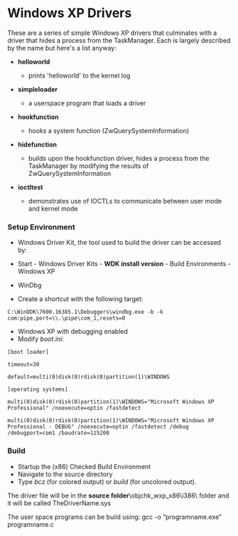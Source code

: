 Windows XP Drivers
==============================

These are a series of simple Windows XP drivers that culminates with a driver that hides a process from the TaskManager. Each is largely described by the name but here's a list anyway:

* **helloworld**
  * prints 'helloworld' to the kernel log


* **simpleloader**
  * a userspace program that loads a driver


* **hookfunction**
  * hooks a system function (ZwQuerySystemInformation)


* **hidefunction**
  * builds upon the hookfunction driver, hides a process from the TaskManager by modifying the results of ZwQuerySystemInformation


* **ioctltest**
  * demonstrates use of IOCTLs to communicate between user mode and kernel mode


### **Setup Environment**

 * Windows Driver Kit, the tool used to build the driver can be accessed by:
  * Start - Windows Driver Kits - **WDK install version** - Build Environments - Windows XP

 * WinDbg
  * Create a shortcut with the following target:
```
C:\WinDDK\7600.16385.1\Debuggers\windbg.exe -b -k com:pipe,port=\\.\pipe\com_1,resets=0
```

 * Windows XP with debugging enabled 
  * Modify *boot.ini*:
```
[boot loader]  

timeout=30  

default=multi(0)disk(0)rdisk(0)partition(1)\WINDOWS  

[operating systems]  

multi(0)disk(0)rdisk(0)partition(1)\WINDOWS="Microsoft Windows XP Professional" /noexecute=optin /fastdetect  

multi(0)disk(0)rdisk(0)partition(1)\WINDOWS="Microsoft Windows XP Professional - DEBUG" /noexecute=optin /fastdetect /debug /debugport=com1 /baudrate=115200   

```


### **Build**

 * Startup the (x86) Checked Build Environment
 * Navigate to the source directory
 * Type *bcz* (for colored output) or *build* (for uncolored output).


The driver file will be in the **source folder**\objchk_wxp_x86\i386\ folder and it will be called TheDriverName.sys

The user space programs can be build using: gcc -o “programname.exe” programname.c
